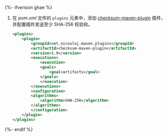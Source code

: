 {%- ifversion ghae %}
1. 在 *pom.xml* 文件的 `plugins` 元素中，添加 [checksum-maven-plugin](http://checksum-maven-plugin.nicoulaj.net/index.html) 插件，并配置插件发送至少 SHA-256 校验和。
    ```xml
    <plugins>
        <plugin>
            <groupId>net.nicoulaj.maven.plugins</groupId>
            <artifactId>checksum-maven-plugin</artifactId>
            <version>1.9</version>
            <executions>
                <execution>
                <goals>
                    <goal>artifacts</goal>
                </goals>
                </execution>
            </executions>
            <configuration>
            <algorithms>
                <algorithm>SHA-256</algorithm>
            </algorithms>
            </configuration>
        </plugin>
    </plugins>
    ```
{%- endif %}

